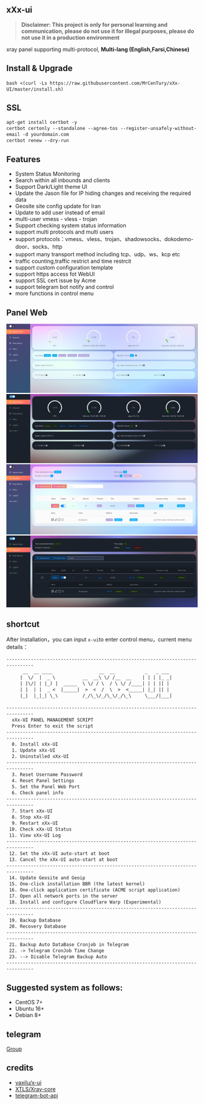 ## xXx-ui
> **Disclaimer: This project is only for personal learning and communication, please do not use it for illegal purposes, please do not use it in a production environment**

xray panel supporting multi-protocol, **Multi-lang (English,Farsi,Chinese)**

## Install & Upgrade

```
bash <(curl -Ls https://raw.githubusercontent.com/MrCenTury/xXx-UI/master/install.sh)
```

## SSL
```
apt-get install certbot -y
certbot certonly --standalone --agree-tos --register-unsafely-without-email -d yourdomain.com
certbot renew --dry-run
```

## Features
- System Status Monitoring
- Search within all inbounds and clients
- Support Dark/Light theme UI
- Update the Jason file for IP hiding changes and receiving the required data
- Geosite site config update for Iran
- Update to add user instead of email
- multi-user vmess - vless - trojan
- Support checking system status information
- support multi protocols and multi users
- support protocols：vmess、vless、trojan、shadowsocks、dokodemo-door、socks、http
- support many transport method including tcp、udp、ws、kcp etc
- traffic counting,traffic restrict and time restrcit
- support custom configuration template
- support https access fot WebUI
- support SSL cert issue by Acme
- support telegram bot notify and control
- more functions in control menu  

## Panel Web
![](media/1.png)![](media/2.png)![](media/3.png)![](media/4.png)

## shortcut  
After Installation，you can input `x-ui`to enter control menu，current menu details：
```
--------------------------------------------------------------------------------
      __  __ ____                 __  __           _   _ ___
     |  \/  |  _ \          __  __\ \/ /__  __    | | | |_ _|
     | |\/| | |_) |  _____  \ \/ / \  / \ \/ /____| | | || |
     | |  | |  _ <  |_____|  >  <  /  \  >  <_____| |_| || |
     |_|  |_|_| \_\         /_/\_\/_/\_\/_/\_\     \___/|___|

--------------------------------------------------------------------------------
  xXx-UI PANEL MANAGEMENT SCRIPT
  Press Enter to exit the script
--------------------------------------------------------------------------------
  0. Install xXx-UI
  1. Update xXx-UI
  2. Uninstalled xXx-UI
--------------------------------------------------------------------------------
  3. Reset Username Password
  4. Reset Panel Settings
  5. Set the Panel Web Port
  6. Check panel info
--------------------------------------------------------------------------------
  7. Start xXx-UI
  8. Stop xXx-UI
  9. Restart xXx-UI
 10. Check xXx-UI Status
 11. View xXx-UI Log
--------------------------------------------------------------------------------
 12. Set the xXx-UI auto-start at boot
 13. Cancel the xXx-UI auto-start at boot
--------------------------------------------------------------------------------
 14. Update Geosite and Geoip
 15. One-click installation BBR (the latest kernel)
 16. One-click application certificate (ACME script application)
 17. Open all network ports in the server
 18. Install and configure Cloudflare Warp (Experimental)
--------------------------------------------------------------------------------
 19. Backup Database
 20. Recovery Database
--------------------------------------------------------------------------------
 21. Backup Auto DataBase Cronjob in Telegram
 22. -> Telegram CronJob Time Change
 23. --> Disable Telegram Backup Auto
--------------------------------------------------------------------------------
```

## Suggested system as follows:
- CentOS 7+
- Ubuntu 16+
- Debian 8+

## telegram
[Group](https://t.me/xui_fa)

## credits
- [vaxilu/x-ui](https://github.com/vaxilu/x-ui)
- [XTLS/Xray-core](https://github.com/XTLS/Xray-core)
- [telegram-bot-api](https://github.com/go-telegram-bot-api/telegram-bot-api)  
